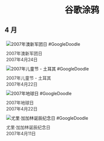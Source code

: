 
<h1 align="center"> 谷歌涂鸦 </h1>




## 4 月

<div class="image">


<img src="https://lh3.googleusercontent.com/CjxPiVaeZaT8aNPwjJaRe5aW5axUxnwsKX_B_0lD_xs2XkmPwOOBUjRh9p9q7P4mO32qOf1a2uiTSB7LYNTcBP-iUhBkmiKZnjj41QpG=s660" alt="2007年澳新军团日 #GoogleDoodle" style="margin: 5px"/>
<div class="info" style="font-size: 14px; color:#333333; margin:5px"><div class="title">2007年澳新军团日</div><div class="date">2007年4月24日</div></div>

<img src="https://www.google.com/logos/2007/tr_childrens_day07.gif" alt="2007年儿童节 - 土耳其 #GoogleDoodle" style="margin: 5px"/>
<div class="info" style="font-size: 14px; color:#333333; margin:5px"><div class="title">2007年儿童节 - 土耳其</div><div class="date">2007年4月22日</div></div>

<img src="https://lh3.googleusercontent.com/PJqE8oVnXydGEQumGlSXsR3paMTP1FY6CJHZU1864koG6B4ZL9vndn9-8n1kIhUCjcuztIFrIIWdE0qUgm8ia0dOFrZi8Cmn6aHPqoXeOQ=s660" alt="2007年地球日 #GoogleDoodle" style="margin: 5px"/>
<div class="info" style="font-size: 14px; color:#333333; margin:5px"><div class="title">2007年地球日</div><div class="date">2007年4月22日</div></div>

<img src="https://www.google.com/logos/2007/yuri_gagarin.gif" alt="尤里·加加林诞辰纪念日 #GoogleDoodle" style="margin: 5px"/>
<div class="info" style="font-size: 14px; color:#333333; margin:5px"><div class="title">尤里·加加林诞辰纪念日</div><div class="date">2007年4月11日</div></div>

</div>








